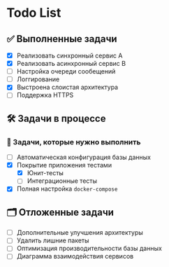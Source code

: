 # Todo List

## ✅ Выполненные задачи

- [x] Реализовать синхронный сервис A
- [x] Реализовать асинхронный сервис B
- [ ] Настройка очереди сообещений
- [ ] Логгирование
- [x] Выстроена слоистая архитектура
- [ ] Поддержка HTTPS

## 🛠️ Задачи в процессе

### 🔧 Задачи, которые нужно выполнить

- [ ] Автоматическая конфигурация базы данных
- [x] Покрытие приложения тестами
  - [x] Юнит-тесты
  - [ ] Интеграционные тесты
- [x] Полная настройка `docker-compose`

## 🗂️ Отложенные задачи

- [ ] Дополнительные улучшения архитектуры
- [ ] Удалить лишние пакеты
- [ ] Оптимизация производительности базы данных
- [ ] Диаграмма взаимодействия сервисов
